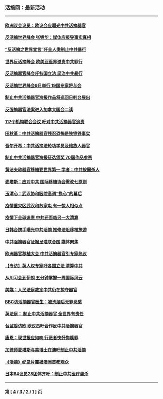 ### 活摘网：最新活动
---
#### [欧洲议会议员：欧议会应曝光中共活摘器官](../../pages/nf5883/n13336571.md?12040430) 
#### [反活摘世界峰会 张锦华：媒体应报导事实真相](../../pages/nf5883/n13278502.md?12040430) 
#### [“反活摘之世界宣言”吁全人类制止中共暴行](../../pages/nf5883/n13259730.md?12040430) 
#### [世界反活摘峰会 欧美亚医界谴责中共罪行](../../pages/nf5883/n13253550.md?12040430) 
#### [反活摘器官峰会吁各国立法 惩治中共暴行](../../pages/nf5883/n13245052.md?12040430) 
#### [反活摘世界峰会9月举行 19国专家将与会](../../pages/nf5883/n13201492.md?12040430) 
#### [制止中共活摘器官海报作品将巡回日韩台展出](../../pages/nf5883/n13177791.md?12040430) 
#### [反强摘器官法案进入加拿大国会二读](../../pages/nf5883/n13033450.md?12040430) 
#### [117个机构联合会议 吁对中共活摘器官追责](../../pages/nf5883/n12775087.md?12040430) 
#### [田秋堇：中共活摘器官残忍恐怖是铁铮铮事实](../../pages/nf5883/n12702148.md?12040430) 
#### [吾尔开希：中共活摘法轮功学员及维族人器官](../../pages/nf5883/n12693197.md?12040430) 
#### [制止中共活摘器官海报征选颁奖 70国作品参赛](../../pages/nf5883/n12692050.md?12040430) 
#### [黄洁夫称器官移植要世界第一 学者：中共按需杀人](../../pages/nf5883/n12572329.md?12040430) 
#### [麦塔斯：应对中共 国际移植协会需改七原则](../../pages/nf5883/n12514711.md?12040430) 
#### [玉清心：武汉协和医院高调“换心”的幕后](../../pages/nf5883/n12298730.md?12040430) 
#### [疫情重灾区武汉和苏家屯 有一惊人相似点](../../pages/nf5883/n12150824.md?12040430) 
#### [疫情下全球追责 中共还面临另一大清算](../../pages/nf5883/n12070397.md?12040430) 
#### [日韩台携手曝光中共活摘 推修法阻移植旅游](../../pages/nf5883/n11712046.md?12040430) 
#### [中共强摘器官证据呈递联合国 媒体聚焦](../../pages/nf5883/n11546426.md?12040430) 
#### [欧洲器官移植大会 中共活摘器官引专家热议](../../pages/nf5883/n11539095.md?12040430) 
#### [【专访】英人权专家吁各国立法 清算中共](../../pages/nf5883/n11367315.md?12040430) 
#### [从川习会到伊朗 五分钟掌握一周国际风云](../../pages/nf5883/n11338520.md?12040430) 
#### [美媒：人民法庭裁定中共仍在掠夺器官](../../pages/nf5883/n11334897.md?12040430) 
#### [BBC访活摘器官医生：被洗脑后无罪恶感](../../pages/nf5883/n11335935.md?12040430) 
#### [英法庭： 制止中共活摘器官 全世界有责任](../../pages/nf5883/n11330691.md?12040430) 
#### [台监委访欧 欧议员吁合作反中共活摘器官](../../pages/nf5883/n11109190.md?12040430) 
#### [唐恩：现世报应如响 行恶者快忏悔赎罪](../../pages/nf5883/n11104016.md?12040430) 
#### [加律师麦塔斯与美博士在澳吁制止中共活摘](../../pages/nf5883/n10724764.md?12040430) 
#### [《活摘》纪录片震撼澳洲首都观众](../../pages/nf5883/n10722747.md?12040430) 
#### [日本64议员28团体齐吁：制止中共医疗虐杀](../../pages/nf5883/n10587757.md?12040430) 

---
#### 第 [ [4](./4.md?12040430) / [3](./3.md?12040430) / [2](./2.md?12040430) / [1](./1.md?12040430) ] 页

